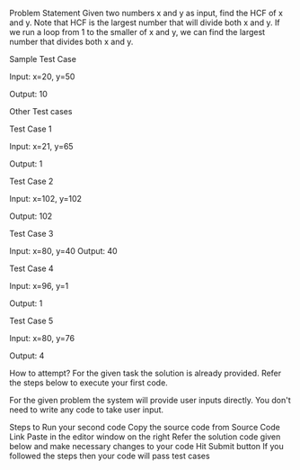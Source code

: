 Problem Statement
Given two numbers x and y as input, find the HCF of x and y. Note that HCF is the
largest number that will divide both x and y. If we run a loop from 1 to the
smaller of x and y, we can find the largest number that divides both x and y.

Sample Test Case

Input:
x=20, y=50

Output:
10

Other Test cases

Test Case 1

Input:
x=21, y=65

Output:
1

Test Case 2

Input:
x=102, y=102

Output:
102

Test Case 3

Input:
x=80, y=40
Output:
40

Test Case 4

Input:
x=96, y=1

Output:
1

Test Case 5

Input:
x=80, y=76 

Output:
4

How to attempt?
For the given task the solution is already provided. Refer the steps below to execute your first code.

For the given problem the system will provide user inputs directly. You don't need to write any code to take user input.

Steps to Run your second code
Copy the source code from Source Code Link
Paste in the editor window on the right
Refer the solution code given below and make necessary changes to your code
Hit Submit button
If you followed the steps then your code will pass test cases


